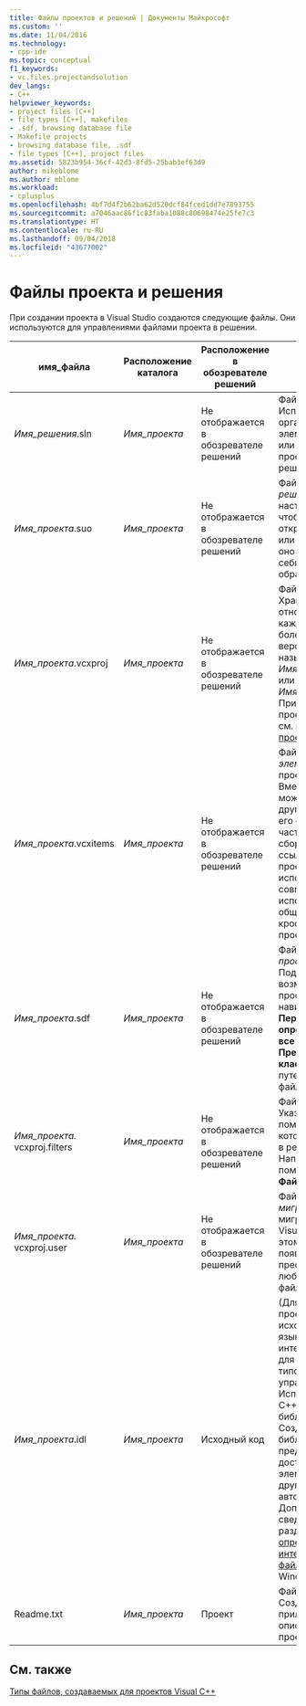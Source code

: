 ```yaml
---
title: Файлы проектов и решений | Документы Майкрософт
ms.custom: ''
ms.date: 11/04/2016
ms.technology:
- cpp-ide
ms.topic: conceptual
f1_keywords:
- vc.files.projectandsolution
dev_langs:
- C++
helpviewer_keywords:
- project files [C++]
- file types [C++], makefiles
- .sdf, browsing database file
- Makefile projects
- browsing database file, .sdf
- file types [C++], project files
ms.assetid: 5823b954-36cf-42d3-8fd5-25bab3ef63d9
author: mikeblome
ms.author: mblome
ms.workload:
- cplusplus
ms.openlocfilehash: 4bf7d4f2b62ba62d520dcf84fced1dd7e7893755
ms.sourcegitcommit: a7046aac86f1c83faba1088c80698474e25fe7c3
ms.translationtype: HT
ms.contentlocale: ru-RU
ms.lasthandoff: 09/04/2018
ms.locfileid: "43677002"
---
```

# <a name="project-and-solution-files"></a>Файлы проекта и решения
При создании проекта в Visual Studio создаются следующие файлы. Они используются для управлениями файлами проекта в решении.  
  
|имя_файла|Расположение каталога|Расположение в обозревателе решений|Описание:|  
|--------------|------------------------|--------------------------------|-----------------|  
|*Имя_решения*.sln|*Имя_проекта*|Не отображается в обозревателе решений|Файл *решения*. Используется для организации всех элементов проекта или нескольких проектов в единое решение.|  
|*Имя_проекта*.suo|*Имя_проекта*|Не отображается в обозревателе решений|Файл *параметров решения*. Сохраняет настройки решения, чтобы при любом открытии проекта или файла в решении оно выглядело и вело себя необходимым образом.|  
|*Имя_проекта*.vcxproj|*Имя_проекта*|Не отображается в обозревателе решений|Файл *проекта*. Хранит информацию, относящуюся к каждому проекту. (В более ранних версиях этот файл назывался *Имя_проекта*.vcproj или *Имя_проекта*.dsp.) Пример файла проекта Visual C++ см. в разделе [Файлы проекта](../ide/project-files.md).|  
|*Имя_проекта*.vcxitems|*Имя_проекта*|Не отображается в обозревателе решений|Файл *проекта общих элементов*. Этот проект не создается.  Вместо этого на него может сослаться другой проект C++, и его файлы станут частью процесса сборки ссылающегося проекта. Это можно использовать для совместного использования общего кода в кроссплатформенных проектах C++.|
|*Имя_проекта*.sdf|*Имя_проекта*|Не отображается в обозревателе решений|Файл *базы данных просмотра*. Поддерживает возможности просмотра и навигации, такие как **Перейти к определению**, **Найти все ссылки** и **Представление классов**. Создается путем анализа файлов заголовков.|  
|*Имя_проекта.* vcxproj.filters|*Имя_проекта*|Не отображается в обозревателе решений|Файл *фильтров*. Указывает, куда поместить файл, который добавляется в решение. Например, H-файл помещается в узел **Файлы заголовков**.|  
|*Имя_проекта.* vcxproj.user|*Имя_проекта*|Не отображается в обозревателе решений|Файл *пользователя миграции*. После миграции проекта из Visual Studio 2008 в этом файле появляются данные, преобразованные из любых VSPROPS-файлов.|  
|*Имя_проекта*.idl|*Имя_проекта*|Исходный код|(Для конкретных проектов) Содержит исходный код на языке описания интерфейсов (IDL) для библиотеки типов элементов управления. Используется Visual C++ для создания библиотеки типов. Созданная библиотека предоставляет доступ к интерфейсу элемента управления другим клиентам автоматизации. Дополнительные сведения см. в разделе [Файл определения интерфейса (IDL-файл)](/windows/desktop/Rpc/the-interface-definition-language-idl-file) для пакета Windows SDK.|  
|Readme.txt|*Имя_проекта*|Проект|Файл *сведений*. Создается мастером приложений и описывает файлы в проекте.|  
  
## <a name="see-also"></a>См. также  
 [Типы файлов, создаваемых для проектов Visual C++](../ide/file-types-created-for-visual-cpp-projects.md)
